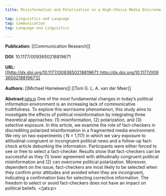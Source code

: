 ```yaml
---
title: Misinformation and Polarization in a High-Choice Media Environment&#58; How Effective Are Political Fact-Checkers?

tag: Linguistics and Language 
tag: Communication 
tag: Language and Linguistics

---
```


**Publication:** [[Communication Research]]<br><br>**DOI:** 10.1177/0093650218819671                                         
<br>**URL:**[[http://dx.doi.org/10.1177/0093650218819671::http://dx.doi.org/10.1177/0093650218819671]]<br><br>**Authors:** [[Michael Hameleers]] [[Toni G. L. A. van der Meer]] <br><br>**Abstract:**<jats:p> One of the most fundamental changes in today’s political information environment is an increasing lack of communicative truthfulness. To explore this worrisome phenomenon, this study aims to investigate the effects of political misinformation by integrating three theoretical approaches: (1) misinformation, (2) polarization, and (3) selective exposure. In this article, we examine the role of fact-checkers in discrediting polarized misinformation in a fragmented media environment. We rely on two experiments ( N = 1,117) in which we vary exposure to attitudinal-congruent or incongruent political news and a follow-up fact-check article debunking the information. Participants were either forced to see or free to select a fact-checker. Results show that fact-checkers can be successful as they (1) lower agreement with attitudinally congruent political misinformation and (2) can overcome political polarization. Moreover, dependent on the issue, fact-checkers are most likely to be selected when they confirm prior attitudes and avoided when they are incongruent, indicating a confirmation bias for selecting corrective information. The freedom to select or avoid fact-checkers does not have an impact on political beliefs. </jats:p>

